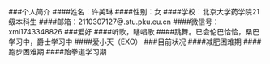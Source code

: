 ###个人简介
####姓名：许美琳
####性别：女
####学校：北京大学药学院21级本科生
####邮箱：2110307127@.stu.pku.eu.cn
####微信号：xml1743348826
###爱好
####听歌，瞎唱歌
####跳舞。已会伦巴恰恰，桑巴学习中，爵士学习中
####爱小天（EXO）
###目前状况
####减肥困难期
####跑步困难期
####跆拳道学习期
